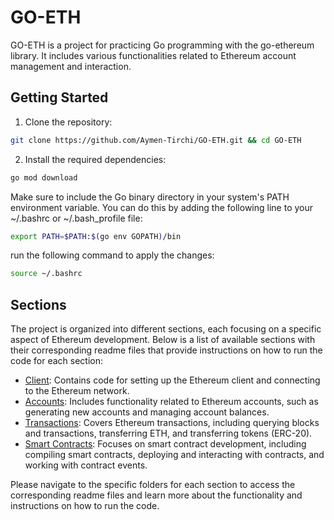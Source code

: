 # GO-ETH

GO-ETH is a project for practicing Go programming with the go-ethereum library. It includes various functionalities related to Ethereum account management and interaction.

## Getting Started

1. Clone the repository:

```bash
git clone https://github.com/Aymen-Tirchi/GO-ETH.git && cd GO-ETH
```

2. Install the required dependencies:

```bash
go mod download
```

Make sure to include the Go binary directory in your system's PATH environment variable. You can do this by adding the following line to your ~/.bashrc or ~/.bash_profile file:

```bash
export PATH=$PATH:$(go env GOPATH)/bin
```

run the following command to apply the changes: 

```bash
source ~/.bashrc
```

## Sections

The project is organized into different sections, each focusing on a specific aspect of Ethereum development. Below is a list of available sections with their corresponding readme files that provide instructions on how to run the code for each section:

- [Client](https://github.com/Aymen-Tirchi/GO-ETH/tree/main/cmd/client): Contains code for setting up the Ethereum client and connecting to the Ethereum network.
- [Accounts](https://github.com/Aymen-Tirchi/GO-ETH/tree/main/cmd/Accounts): Includes functionality related to Ethereum accounts, such as generating new accounts and managing account balances.
- [Transactions](https://github.com/Aymen-Tirchi/GO-ETH/tree/main/cmd/Transactions): Covers Ethereum transactions, including querying blocks and transactions, transferring ETH, and transferring tokens (ERC-20).
- [Smart Contracts](https://github.com/Aymen-Tirchi/GO-ETH/tree/main/cmd/smart_contracts): Focuses on smart contract development, including compiling smart contracts, deploying and interacting with contracts, and working with contract events.
<!-- - Event Logs: Provides functionality for subscribing to and reading Ethereum event logs, including event logs from ERC-20 tokens and 0x Protocol.
- Signatures: Covers generating and verifying cryptographic signatures for Ethereum transactions and messages.
- Testing: Includes testing utilities and examples for Ethereum development.
- Swarm: Covers setting up and interacting with the Ethereum Swarm decentralized storage network.
- Whisper: Focuses on connecting to and using the Ethereum Whisper protocol for secure messaging.
- Utilities: Provides a collection of utility functions for Ethereum development. -->

Please navigate to the specific folders for each section to access the corresponding readme files and learn more about the functionality and instructions on how to run the code.
